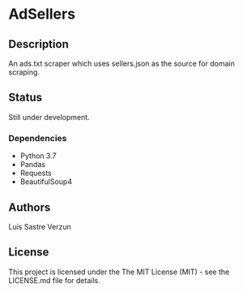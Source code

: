 # AdSellers

## Description

An ads.txt scraper which uses sellers.json as the source for domain scraping.

## Status

Still under development.

### Dependencies

* Python 3.7
* Pandas
* Requests
* BeautifulSoup4

## Authors

Luis Sastre Verzun

## License

This project is licensed under the The MIT License (MIT) - see the LICENSE.md file for details.